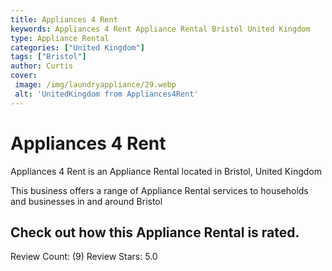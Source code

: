 ```yaml
---
title: Appliances 4 Rent
keywords: Appliances 4 Rent Appliance Rental Bristol United Kingdom 
type: Appliance Rental 
categories: ["United Kingdom"]
tags: ["Bristol"]
author: Curtis
cover:
 image: /img/laundryappliance/29.webp
 alt: 'UnitedKingdom from Appliances4Rent'
---
```


# Appliances 4 Rent
Appliances 4 Rent is an Appliance Rental located in Bristol, United Kingdom

This business offers a range of Appliance Rental services to households and businesses in and around Bristol

## Check out how this Appliance Rental is rated.
Review Count: (9)
Review Stars: 5.0
